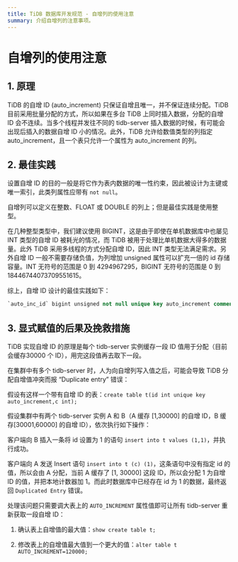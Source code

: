 ```yaml
---
title: TiDB 数据库开发规范 - 自增列的使用注意
summary: 介绍自增列的注意事项。
---
```


# 自增列的使用注意

## 1. 原理

TiDB 的自增 ID (auto_increment) 只保证自增且唯一，并不保证连续分配。TiDB 目前采用批量分配的方式，所以如果在多台 TiDB 上同时插入数据，分配的自增 ID 会不连续。当多个线程并发往不同的 tidb-server 插入数据的时候，有可能会出现后插入的数据自增 ID 小的情况。此外，TiDB 允许给数值类型的列指定 auto_increment，且一个表只允许一个属性为 auto_increment 的列。

## 2. 最佳实践

设置自增 ID 的目的一般是将它作为表内数据的唯一性约束，因此被设计为主键或唯一索引，此类列属性应带有 `not null`。

自增列可以定义在整数、FLOAT 或 DOUBLE 的列上；但是最佳实践是使用整型。

在几种整型类型中，我们建议使用 BIGINT，这是由于即使在单机数据库中也屡见 INT 类型的自增 ID 被耗光的情况，而 TiDB 被用于处理比单机数据大得多的数据量。此外 TiDB 采用多线程的方式分配自增 ID，因此 INT 类型无法满足需求。另外自增 ID 一般不需要存储负值，为列增加 unsigned 属性可以扩充一倍的 id 存储容量。INT 无符号的范围是 0 到 4294967295，BIGINT 无符号的范围是 0 到 18446744073709551615。

综上，自增 ID 设计的最佳实践如下：

```sql
`auto_inc_id` bigint unsigned not null unique key auto_increment comment '自增 ID'
```

## 3. 显式赋值的后果及挽救措施

TiDB 实现自增 ID 的原理是每个 tidb-server 实例缓存一段 ID 值用于分配（目前会缓存30000 个 ID），用完这段值再去取下一段。

在集群中有多个 tidb-server 时，人为向自增列写入值之后，可能会导致 TiDB 分配自增值冲突而报 “Duplicate entry” 错误：

假设有这样一个带有自增 ID 的表：`create table t(id int unique key auto_increment,c int);`

假设集群中有两个 tidb-server 实例 A 和 B（A 缓存 [1,30000] 的自增 ID，B 缓存[30001,60000] 的自增 ID），依次执行如下操作：

客户端向 B 插入一条将 id 设置为 1 的语句 `insert into t values (1,1)`，并执行成功。

客户端向 A 发送 Insert 语句 `insert into t (c) (1)`，这条语句中没有指定 id 的值，所以会由 A 分配，当前 A 缓存了 [1, 30000] 这段 ID，所以会分配 1 为自增 ID 的值，并把本地计数器加 1。而此时数据库中已经存在 id 为 1 的数据，最终返回 `Duplicated Entry` 错误。

处理该问题只需要调大表上的 `AUTO_INCREMENT` 属性值即可让所有 tidb-server 重新获取一段自增 ID：

1. 确认表上自增值的最大值：`show create table t;`

2. 修改表上的自增值最大值到一个更大的值：`alter table t AUTO_INCREMENT=120000;`
